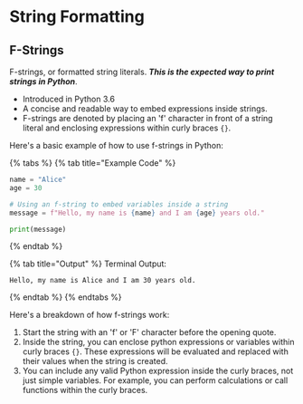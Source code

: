 # String Formatting

## F-Strings

F-strings, or formatted string literals. _**This is the expected way to print strings in Python**_.

* Introduced in Python 3.6
* A concise and readable way to embed expressions inside strings.&#x20;
* F-strings are denoted by placing an 'f' character in front of a string literal and enclosing expressions within curly braces `{}`.

Here's a basic example of how to use f-strings in Python:

{% tabs %}
{% tab title="Example Code" %}
```python
name = "Alice"
age = 30

# Using an f-string to embed variables inside a string
message = f"Hello, my name is {name} and I am {age} years old."

print(message)
```
{% endtab %}

{% tab title="Output" %}
Terminal Output:

```
Hello, my name is Alice and I am 30 years old.
```
{% endtab %}
{% endtabs %}

Here's a breakdown of how f-strings work:

1. Start the string with an 'f' or 'F' character before the opening quote.
2. Inside the string, you can enclose python expressions or variables within curly braces `{}`. These expressions will be evaluated and replaced with their values when the string is created.
3. You can include any valid Python expression inside the curly braces, not just simple variables. For example, you can perform calculations or call functions within the curly braces.
